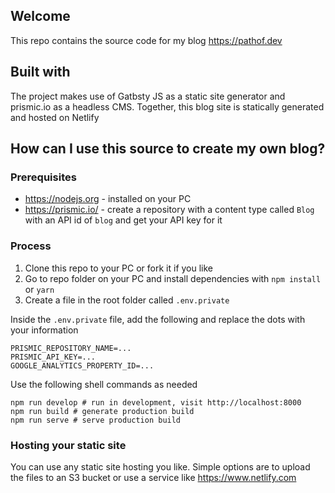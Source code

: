 ## Welcome
This repo contains the source code for my blog https://pathof.dev

## Built with
The project makes use of Gatbsty JS as a static site generator and prismic.io as a headless CMS. Together, this blog site is statically generated and hosted on Netlify

## How can I use this source to create my own blog?

### Prerequisites
- https://nodejs.org - installed on your PC
- https://prismic.io/ - create a repository with a content type called `Blog` with an API id of `blog` and get your API key for it

### Process
1. Clone this repo to your PC or fork it if you like
2. Go to repo folder on your PC and install dependencies with `npm install` or `yarn`
3. Create a file in the root folder called `.env.private`

Inside the `.env.private` file, add the following and replace the dots with your information
```
PRISMIC_REPOSITORY_NAME=...
PRISMIC_API_KEY=...
GOOGLE_ANALYTICS_PROPERTY_ID=...
```

Use the following shell commands as needed
```
npm run develop # run in development, visit http://localhost:8000
npm run build # generate production build
npm run serve # serve production build
```

### Hosting your static site
You can use any static site hosting you like. Simple options are to upload the files to an S3 bucket or use a service like https://www.netlify.com
